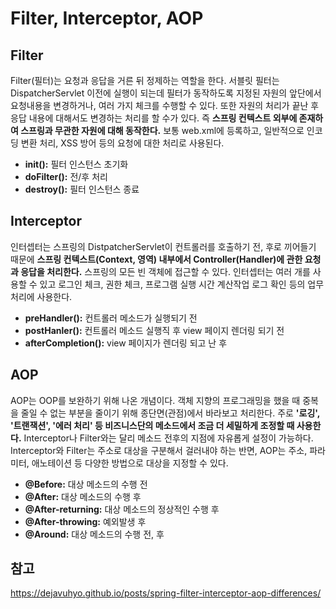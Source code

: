 # Filter, Interceptor, AOP


## Filter
Filter(필터)는 요청과 응답을 거른 뒤 정제하는 역할을 한다.
서블릿 필터는 DispatcherServlet 이전에 실행이 되는데 필터가 동작하도록 지정된 자원의 앞단에서 요청내용을 변경하거나, 여러 가지 체크를 수행할 수 있다.
또한 자원의 처리가 끝난 후 응답 내용에 대해서도 변경하는 처리를 할 수가 있다.
즉 **스프링 컨텍스트 외부에 존재하여 스프링과 무관한 자원에 대해 동작한다.**
보통 web.xml에 등록하고, 일반적으로 인코딩 변환 처리, XSS 방어 등의 요청에 대한 처리로 사용된다.

* __init():__ 필터 인스턴스 초기화
* __doFilter():__ 전/후 처리
* __destroy():__ 필터 인스턴스 종료

## Interceptor
인터셉터는 스프링의 DistpatcherServlet이 컨트롤러를 호출하기 전, 후로 끼어들기 때문에 **스프링 컨텍스트(Context, 영역) 내부에서 Controller(Handler)에 관한 요청과 응답을 처리한다.**
스프링의 모든 빈 객체에 접근할 수 있다. 인터셉터는 여러 개를 사용할 수 있고 로그인 체크, 권한 체크, 프로그램 실행 시간 계산작업 로그 확인 등의 업무처리에 사용한다.

* __preHandler():__ 컨트롤러 메소드가 실행되기 전
* __postHanler():__ 컨트롤러 메소드 실행직 후 view 페이지 렌더링 되기 전
* __afterCompletion():__ view 페이지가 렌더링 되고 난 후

## AOP
AOP는 OOP를 보완하기 위해 나온 개념이다. 객체 지향의 프로그래밍을 했을 때 중복을 줄일 수 없는 부분을 줄이기 위해 종단면(관점)에서 바라보고 처리한다.
주로 **'로깅', '트랜잭션', '에러 처리' 등 비즈니스단의 메소드에서 조금 더 세밀하게 조정할 때 사용한다.**
Interceptor나 Filter와는 달리 메소드 전후의 지점에 자유롭게 설정이 가능하다. Interceptor와 Filter는 주소로 대상을 구분해서 걸러내야 하는 반면, AOP는 주소, 파라미터, 애노테이션 등 다양한 방법으로 대상을 지정할 수 있다.

* __@Before:__ 대상 메소드의 수행 전
* __@After:__ 대상 메소드의 수행 후
* __@After-returning:__ 대상 메소드의 정상적인 수행 후
* __@After-throwing:__ 예외발생 후
* __@Around:__ 대상 메소드의 수행 전, 후

## 참고
https://dejavuhyo.github.io/posts/spring-filter-interceptor-aop-differences/

